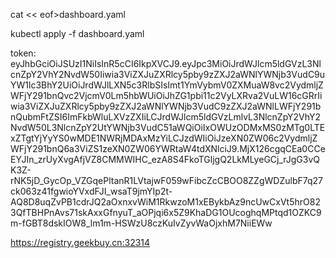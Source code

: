 cat << eof>dashboard.yaml

kubectl apply -f dashboard.yaml

token:      
eyJhbGciOiJSUzI1NiIsInR5cCI6IkpXVCJ9.eyJpc3MiOiJrdWJlcm5ldGVzL3NlcnZpY2VhY2NvdW50Iiwia3ViZXJuZXRlcy5pby9zZXJ2aWNlYWNjb3VudC9uYW1lc3BhY2UiOiJrdWJlLXN5c3RlbSIsImt1YmVybmV0ZXMuaW8vc2VydmljZWFjY291bnQvc2VjcmV0Lm5hbWUiOiJhZG1pbi11c2VyLXRva2VuLW16cGRrIiwia3ViZXJuZXRlcy5pby9zZXJ2aWNlYWNjb3VudC9zZXJ2aWNlLWFjY291bnQubmFtZSI6ImFkbWluLXVzZXIiLCJrdWJlcm5ldGVzLmlvL3NlcnZpY2VhY2NvdW50L3NlcnZpY2UtYWNjb3VudC51aWQiOiIxOWUzODMxMS0zMTg0LTExZTgtYjYyYS0wMDE1NWRjMDAxMzYiLCJzdWIiOiJzeXN0ZW06c2VydmljZWFjY291bnQ6a3ViZS1zeXN0ZW06YWRtaW4tdXNlciJ9.MjX126cgqCEa0CCeEYJIn_zrUyXvgAfjVZ8CMMWIHC_ezA8S4FkoTGljgQ2LkMLyeGCj_rJgG3vQK3Z-rNK5jD_GycOp_VZGqePltanR1LVtajwF059wFibcZcCBOO8ZZgWDZulbF7q27ck063z41fgwioYVxdFJI_wsaT9jmYIp2t-AQ8D8uqZvPB1cdrJQ2aOxnxvWiM1RkwzoM1xEBykbAz9ncUwCxVt5hrO823QfTBHPnAvs71skAxxGfnyuT_aOPjqi6x5Z9KhaDG1OUcoghqMPtqd1OZKC9m-fGBT8dskIOW8_lm1m-HSWzU8czKuIvZyvWaOjxhM7NiiEWw

https://registry.geekbuy.cn:32314